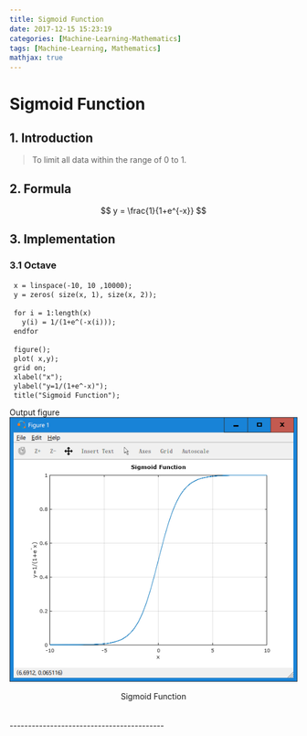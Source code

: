 ```yaml
---
title: Sigmoid Function
date: 2017-12-15 15:23:19
categories: [Machine-Learning-Mathematics]
tags: [Machine-Learning, Mathematics]
mathjax: true
---
```


# Sigmoid Function


## 1. Introduction
> To limit all data within the range of 0 to 1.

## 2. Formula
$$
y = \frac{1}{1+e^{-x}}
$$

## 3. Implementation
### 3.1 Octave
```
 x = linspace(-10, 10 ,10000);
 y = zeros( size(x, 1), size(x, 2));

 for i = 1:length(x)
   y(i) = 1/(1+e^(-x(i)));
 endfor

 figure();
 plot( x,y);
 grid on;
 xlabel("x");
 ylabel("y=1/(1+e^-x)");
 title("Sigmoid Function");
```

Output figure
![Sigmoid Function](https://raw.githubusercontent.com/JasonDean-1/MarkdownPhoto/fd188539ca35c6e4d8859d07bbde8f5439760bae/__Blog/__Personal%20Understanding/Algorithm/Supervised%20Learning/linear%20model/images/2.Logistic%20Regression%20Hypothesis.png)
<center>Sigmoid Function</center>


<br>
<br>
------------------------------------------